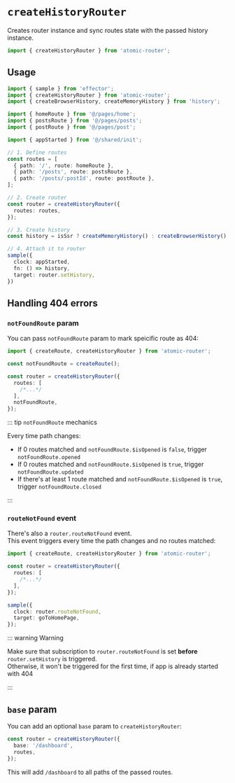 # `createHistoryRouter`

Creates router instance and sync routes state with the passed history instance.

```ts
import { createHistoryRouter } from 'atomic-router';
```

## Usage

```ts
import { sample } from 'effector';
import { createHistoryRouter } from 'atomic-router';
import { createBrowserHistory, createMemoryHistory } from 'history';

import { homeRoute } from '@/pages/home';
import { postsRoute } from '@/pages/posts';
import { postRoute } from '@/pages/post';

import { appStarted } from '@/shared/init';

// 1. Define routes
const routes = [
  { path: '/', route: homeRoute },
  { path: '/posts', route: postsRoute },
  { path: '/posts/:postId', route: postRoute },
];

// 2. Create router
const router = createHistoryRouter({
  routes: routes,
});

// 3. Create history
const history = isSsr ? createMemoryHistory() : createBrowserHistory();

// 4. Attach it to router
sample({
  clock: appStarted,
  fn: () => history,
  target: router.setHistory,
})
```

## Handling 404 errors

### `notFoundRoute` param

You can pass `notFoundRoute` param to mark speicific route as 404:

```ts
import { createRoute, createHistoryRouter } from 'atomic-router';

const notFoundRoute = createRoute();

const router = createHistoryRouter({
  routes: [
    /*...*/
  ],
  notFoundRoute,
});
```

::: tip `notFoundRoute` mechanics

Every time path changes:

- If 0 routes matched and `notFoundRoute.$isOpened` is `false`, trigger `notFoundRoute.opened`
- If 0 routes matched and `notFoundRoute.$isOpened` is `true`, trigger `notFoundRoute.updated`
- If there's at least 1 route matched and `notFoundRoute.$isOpened` is `true`, trigger `notFoundRoute.closed`

:::

### `routeNotFound` event

There's also a `router.routeNotFound` event.  
This event triggers every time the path changes and no routes matched:

```ts
import { createRoute, createHistoryRouter } from 'atomic-router';

const router = createHistoryRouter({
  routes: [
    /*...*/
  ],
});

sample({
  clock: router.routeNotFound,
  target: goToHomePage,
});
```

::: warning Warning

Make sure that subscription to `router.routeNotFound` is set **before** `router.setHistory` is triggered.  
Otherwise, it won't be triggered for the first time, if app is already started with 404

:::

## `base` param

You can add an optional `base` param to `createHistoryRouter`:

```ts
const router = createHistoryRouter({
  base: '/dashboard',
  routes,
});
```

This will add `/dashboard` to all paths of the passed routes.
